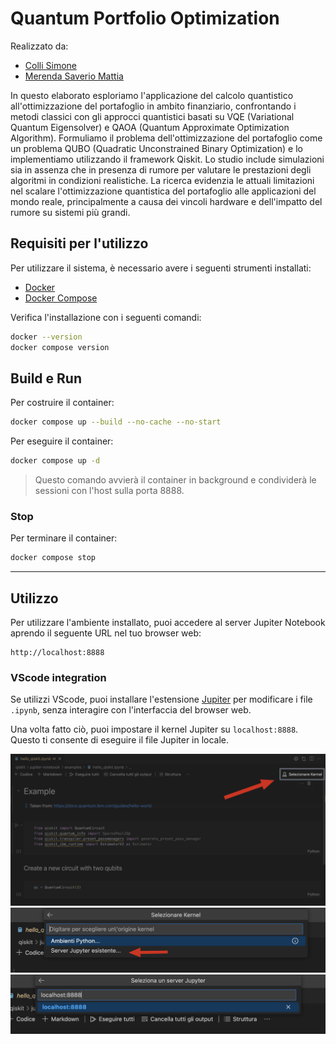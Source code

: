 # Quantum Portfolio Optimization
Realizzato da:
- [Colli Simone](https://github.com/simonecolli)
- [Merenda Saverio Mattia](https://github.com/merendamattia)

In questo elaborato esploriamo l'applicazione del calcolo quantistico all'ottimizzazione del portafoglio in ambito finanziario, confrontando i metodi classici  con gli approcci quantistici basati su VQE (Variational Quantum Eigensolver) e QAOA (Quantum Approximate Optimization Algorithm). Formuliamo il problema dell'ottimizzazione del portafoglio come un problema QUBO (Quadratic Unconstrained Binary Optimization) e lo implementiamo utilizzando il framework Qiskit. Lo studio include simulazioni sia in assenza che in presenza di rumore per valutare le prestazioni degli algoritmi in condizioni realistiche. La ricerca evidenzia le attuali limitazioni nel scalare l'ottimizzazione quantistica del portafoglio alle applicazioni del mondo reale, principalmente a causa dei vincoli hardware e dell'impatto del rumore su sistemi più grandi. 

## Requisiti per l'utilizzo
Per utilizzare il sistema, è necessario avere i seguenti strumenti installati:
-   [Docker](https://docs.docker.com/engine/install/)
-   [Docker Compose](https://docs.docker.com/compose/install/)

Verifica l'installazione con i seguenti comandi:
```bash
docker --version
docker compose version
```

## Build e Run 
Per costruire il container:
```bash
docker compose up --build --no-cache --no-start
```

Per eseguire il container:
```bash
docker compose up -d
```

> Questo comando avvierà il container in background e condividerà le sessioni con l'host sulla porta 8888.

### Stop 
Per terminare il container:

```bash
docker compose stop
```

---

## Utilizzo
Per utilizzare l'ambiente installato, puoi accedere al server Jupiter Notebook aprendo il seguente URL nel tuo browser web:

```
http://localhost:8888
```

### VScode integration
Se utilizzi VScode, puoi installare l'estensione [Jupiter](https://marketplace.visualstudio.com/items?itemName=ms-toolsai.jupyter) per modificare i file `.ipynb`, senza interagire con l'interfaccia del browser web.

Una volta fatto ciò, puoi impostare il kernel Jupiter su `localhost:8888`. Questo ti consente di eseguire il file Jupiter in locale.

![1st step](./images/1.png)
![2nd step](./images/2.png)
![3rd step](./images/3.png)
